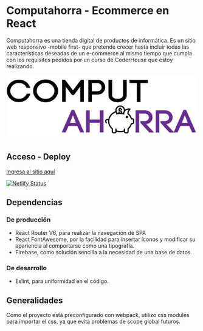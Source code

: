 # Computahorra - Ecommerce en React  

Computahorra es una tienda digital de productos de informática. Es un sitio web responsivo -mobile first- que pretende crecer hasta incluir todas las características deseadas de un e-commerce al mismo tiempo que cumpla con los requisitos pedidos por un curso de CoderHouse que estoy realizando.

![Logo de Computahorra](https://raw.githubusercontent.com/selienyorbandi/computahorra/main/src/assets/img/brandLogo.png)

## Acceso - Deploy  

[Ingresa al sitio aquí](https://computahorra.netlify.app/)

[![Netlify Status](https://api.netlify.com/api/v1/badges/c9b66c7e-af3e-4903-83f6-eaeedc784846/deploy-status)](https://computahorra.netlify.app/)

## Dependencias

### De producción

- React Router V6, para realizar la navegación de SPA
- React FontAwesome, por la facilidad para insertar íconos y modificar su apariencia al comportarse como una tipografía.
- Firebase, como solución sencilla a la necesidad de una base de datos

### De desarrollo

- Eslint, para uniformidad en el código.

## Generalidades

Como el proyecto está preconfigurado con webpack, utilizo css modules para importar el css, ya que evita problemas de scope global futuros.
